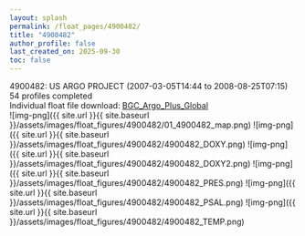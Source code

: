 ```yaml
---
layout: splash
permalink: /float_pages/4900482/
title: "4900482"
author_profile: false
last_created_on: 2025-09-30
toc: false
---
```

 
4900482: US ARGO PROJECT (2007-03-05T14:44 to 2008-08-25T07:15)\
54 profiles completed\
Individual float file download: [BGC_Argo_Plus_Global](https://ftp.soest.hawaii.edu/bgc_argo_plus/Individual_Floats/outliers_removed/4900482_Sprof_processed.nc)\
![img-png]({{ site.url }}{{ site.baseurl }}/assets/images/float_figures/4900482/01_4900482_map.png)
![img-png]({{ site.url }}{{ site.baseurl }}/assets/images/float_figures/4900482/4900482_DOXY.png)
![img-png]({{ site.url }}{{ site.baseurl }}/assets/images/float_figures/4900482/4900482_DOXY2.png)
![img-png]({{ site.url }}{{ site.baseurl }}/assets/images/float_figures/4900482/4900482_PRES.png)
![img-png]({{ site.url }}{{ site.baseurl }}/assets/images/float_figures/4900482/4900482_PSAL.png)
![img-png]({{ site.url }}{{ site.baseurl }}/assets/images/float_figures/4900482/4900482_TEMP.png)
